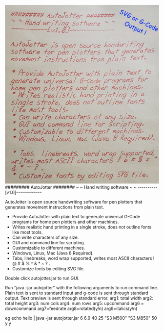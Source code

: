 ![Example writing](https://raw.githubusercontent.com/JaeMuzzin/AutoJotter/main/example.png)
######### AutoJotter ######## 
~ ~ Hand writing software ~ ~
----------[v1.0]-------------

AutoJotter is open source handwriting software for pen plotters that generates movement instructions from plain text.

* Provide AutoJotter with plain text to generate universal G-Code programs for home pen plotters and other machines.
* Writes realistic hand printing in a single stroke, does not outline fonts like most tools.
* Can write characters of any size.
* GUI and command line for scripting.
* Customizable to different machines.
* Windows, Linux, Mac (Java 8 Required).
* Tabs, linebreaks, word wrap supported, writes most ASCII characters ! @ # $ % ^ & * ~ ? .
* Customize fonts by editing SVG file.

Double click autojotter.jar to run GUI.

Run "java -jar autojotter" with the following arguments to run command line.  Plain text
is sent to standard input and g-code is sent through standard output.  Text preview
is sent through standard error.
arg1: total width 
arg2: total height 
arg3: num cols
arg4: num rows
arg5: upcommand
arg6 = downcommand
arg7=feedrate
arg8=rotated(y/n)
arg9=italics(y/n)

eg 
echo hello | java -jar autojotter.jar 6 6.9 40 25 "S3 M500" "S3 M850" 50 y y


